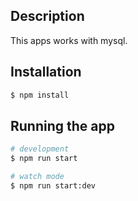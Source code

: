 ## Description

This apps works with mysql.

## Installation

```bash
$ npm install
```

## Running the app

```bash
# development
$ npm run start

# watch mode
$ npm run start:dev
```
